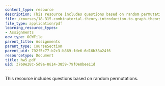 ```yaml
---
content_type: resource
description: This resource includes questions based on random permutations.
file: /courses/18-315-combinatorial-theory-introduction-to-graph-theory-extremal-and-enumerative-combinatorics-spring-2005/3769e28c5d9a8814385979f0e8bee11d_hw5.pdf
file_type: application/pdf
learning_resource_types:
- Assignments
ocw_type: OCWFile
parent_title: Assignments
parent_type: CourseSection
parent_uid: 702f5c77-b2c3-b869-fde6-6d16b38a24f6
resourcetype: Document
title: hw5.pdf
uid: 3769e28c-5d9a-8814-3859-79f0e8bee11d
---
```

This resource includes questions based on random permutations.

